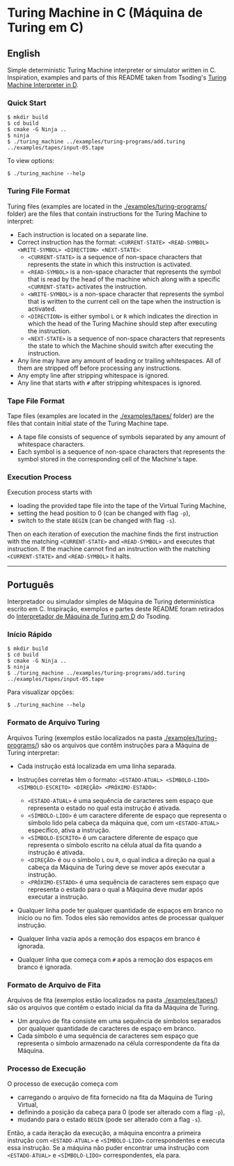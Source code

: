 # Turing Machine in C (Máquina de Turing em C)

## English

Simple deterministic Turing Machine interpreter or simulator written in C. \
Inspiration, examples and parts of this README taken from
Tsoding's [Turing Machine Interpreter in D](https://github.com/tsoding/turd).

### Quick Start

```console
$ mkdir build
$ cd build
$ cmake -G Ninja ..
$ ninja
$ ./turing_machine ../examples/turing-programs/add.turing ../examples/tapes/input-05.tape
```

To view options:

```console
$ ./turing_machine --help
```

### Turing File Format

Turing files (examples are located in the [./examples/turing-programs/](./examples/turing-programs/) folder) are the
files that contain instructions for the Turing Machine to interpret:

- Each instruction is located on a separate line.
- Correct instruction has the format: `<CURRENT-STATE> <READ-SYMBOL> <WRITE-SYMBOL> <DIRECTION> <NEXT-STATE>`:
    - `<CURRENT-STATE>` is a sequence of non-space characters that represents the state in which this instruction is
      activated.
    - `<READ-SYMBOL>` is a non-space character that represents the symbol that is read by the head of the
      machine which along with a specific `<CURRENT-STATE>` activates the instruction.
    - `<WRITE-SYMBOL>` is a non-space character that represents the symbol that is written to the current
      cell on the tape when the instruction is activated.
    - `<DIRECTION>` is either symbol `L` or `R` which indicates the direction in which the head of the Turing Machine
      should step after executing the instruction.
    - `<NEXT-STATE>` is a sequence of non-space characters that represents the state to which the Machine should switch
      after executing the instruction.
- Any line may have any amount of leading or trailing whitespaces. All of them are stripped off before processing any
  instructions.
- Any empty line after stripping whitespace is ignored.
- Any line that starts with `#` after stripping whitespaces is ignored.

### Tape File Format

Tape files (examples are located in the [./examples/tapes/](./examples/tapes/) folder) are the files that contain
initial state of the Turing Machine tape.

- A tape file consists of sequence of symbols separated by any amount of whitespace characters.
- Each symbol is a sequence of non-space characters that represents the symbol stored in the corresponding cell of the
  Machine's tape.

### Execution Process

Execution process starts with

- loading the provided tape file into the tape of the Virtual Turing Machine,
- setting the head position to 0 (can be changed with flag `-p`),
- switch to the state `BEGIN` (can be changed with flag `-s`).

Then on each iteration of execution the machine finds the first instruction with the matching `<CURRENT-STATE>` and
`<READ-SYMBOL>` and executes that instruction. If the machine cannot find an instruction with the matching
`<CURRENT-STATE>` and `<READ-SYMBOL>` it halts.

---

## Português

Interpretador ou simulador simples de Máquina de Turing determinística escrito em C.
Inspiração, exemplos e partes deste README foram retirados do
[Interpretador de Máquina de Turing em D](https://github.com/tsoding/turd) do Tsoding.

### Início Rápido

```console
$ mkdir build
$ cd build
$ cmake -G Ninja ..
$ ninja
$ ./turing_machine ../examples/turing-programs/add.turing ../examples/tapes/input-05.tape
```

Para visualizar opções:

```console
$ ./turing_machine --help
```

### Formato de Arquivo Turing

Arquivos Turing (exemplos estão localizados na pasta [./examples/turing-programs/](./examples/turing-programs/)) são os
arquivos que contêm instruções para a Máquina de Turing interpretar:

* Cada instrução está localizada em uma linha separada.
* Instruções corretas têm o formato: `<ESTADO-ATUAL> <SÍMBOLO-LIDO> <SÍMBOLO-ESCRITO> <DIREÇÃO> <PRÓXIMO-ESTADO>`:

    * `<ESTADO-ATUAL>` é uma sequência de caracteres sem espaço que representa o estado no qual esta instrução é
      ativada.
    * `<SÍMBOLO-LIDO>` é um caractere diferente de espaço que representa o símbolo lido pela cabeça da
      máquina que, com um `<ESTADO-ATUAL>` específico, ativa a instrução.
    * `<SÍMBOLO-ESCRITO>` é um caractere diferente de espaço que representa o símbolo escrito na célula
      atual da fita quando a instrução é ativada.
    * `<DIREÇÃO>` é ou o símbolo `L` ou `R`, o qual indica a direção na qual a cabeça da Máquina de Turing
      deve se mover após executar a instrução.
    * `<PRÓXIMO-ESTADO>` é uma sequência de caracteres sem espaço que representa o estado para o qual a Máquina
      deve mudar após executar a instrução.
* Qualquer linha pode ter qualquer quantidade de espaços em branco no início ou no fim. Todos eles são removidos
  antes de processar qualquer instrução.
* Qualquer linha vazia após a remoção dos espaços em branco é ignorada.
* Qualquer linha que começa com `#` após a remoção dos espaços em branco é ignorada.

### Formato de Arquivo de Fita

Arquivos de fita (exemplos estão localizados na pasta [./examples/tapes/](./examples/tapes/)) são os arquivos que contêm
o estado inicial da fita da Máquina de Turing.

* Um arquivo de fita consiste em uma sequência de símbolos separados por qualquer quantidade de caracteres de espaço em
  branco.
* Cada símbolo é uma sequência de caracteres sem espaço que representa o símbolo armazenado na célula correspondente
  da fita da Máquina.

### Processo de Execução

O processo de execução começa com

* carregando o arquivo de fita fornecido na fita da Máquina de Turing Virtual,
* definindo a posição da cabeça para 0 (pode ser alterado com a flag `-p`),
* mudando para o estado `BEGIN` (pode ser alterado com a flag `-s`).

Então, a cada iteração da execução, a máquina encontra a primeira instrução com `<ESTADO-ATUAL>` e
`<SÍMBOLO-LIDO>` correspondentes e executa essa instrução. Se a máquina não puder encontrar uma instrução com
`<ESTADO-ATUAL>` e `<SÍMBOLO-LIDO>` correspondentes, ela para.
